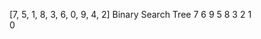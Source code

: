 [7, 5, 1, 8, 3, 6, 0, 9, 4, 2] 
Binary Search Tree
                     7
                  6     9
                5        8
              3
            2
        1   
     0